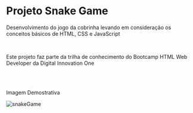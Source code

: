 # Projeto Snake Game
<p>Desenvolvimento do jogo da cobrinha levando em consideração os conceitos básicos de HTML, CSS e JavaScript</p><br>
<p>Este projeto faz parte da trilha de conhecimento do Bootcamp HTML Web Developer da Digital Innovation One</p><br><br>

<p>Imagem Demostrativa</p>

![snakeGame](https://user-images.githubusercontent.com/11504380/103161682-4d3df400-47c4-11eb-8ebe-e63972e28016.png)
